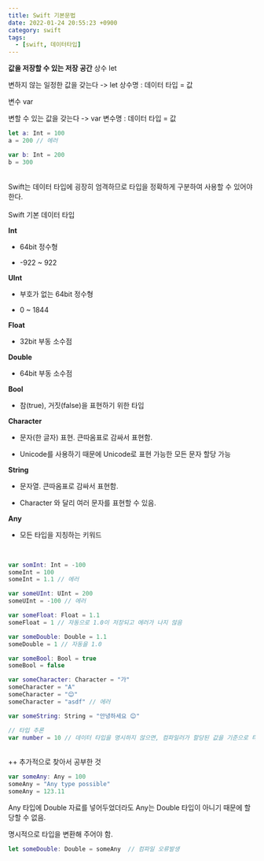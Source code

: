 ```yaml
---
title: Swift 기본문법
date: 2022-01-24 20:55:23 +0900
category: swift
tags:
  - [swift, 데이터타입]
---
```


**값을 저장할 수 있는 저장 공간**
상수 let

변하지 않는 일정한 값을 갖는다 -> let 상수명 : 데이터 타입 = 값


변수 var

변할 수 있는 값을 갖는다 -> var 변수명 : 데이터 타입 = 값
<br>

```swift
let a: Int = 100
a = 200 // 에러

var b: Int = 200
b = 300
```
<br>
Swift는 데이터 타입에 굉장히 엄격하므로 타입을 정확하게 구분하여 사용할 수 있어야 한다.

<br>
<br>
Swift 기본 데이터 타입


**Int**

- 64bit 정수형

- -922 ~ 922


**UInt**

- 부호가 없는 64bit 정수형

- 0 ~ 1844


**Float**

- 32bit 부동 소수점


**Double**

- 64bit 부동 소수점


**Bool**

- 참(true), 거짓(false)을 표현하기 위한 타입


**Character**

- 문자(한 글자) 표현. 큰따옴표로 감싸서 표현함.

- Unicode를 사용하기 때문에 Unicode로 표현 가능한 모든 문자 할당 가능


**String**

- 문자열. 큰따옴표로 감싸서 표현함.

- Character 와 달리 여러 문자를 표현할 수 있음.


**Any**

- 모든 타입을 지칭하는 키워드
<br>

```swift
var somInt: Int = -100
someInt = 100
someInt = 1.1 // 에러

var someUInt: UInt = 200
someUInt = -100 // 에러

var someFloat: Float = 1.1
someFloat = 1 // 자동으로 1.0이 저장되고 에러가 나지 않음

var someDouble: Double = 1.1
someDouble = 1 // 자동을 1.0

var someBool: Bool = true
someBool = false

var someCharacter: Character = "가"
someCharacter = "A"
someCharacter = "😊"
someCharacter = "asdf" // 에러

var someString: String = "안녕하세요 😊"

// 타입 추론
var number = 10 // 데이터 타입을 명시하지 않으면, 컴파일러가 할당된 값을 기준으로 타입을 결정해줌
```
<br>
++ 추가적으로 찾아서 공부한 것


```swift
var someAny: Any = 100
someAny = "Any type possible"
someAny = 123.11
```

Any 타입에 Double 자료를 넣어두었더라도 Any는 Double 타입이 아니기 때문에 할당할 수 없음.

명시적으로 타입을 변환해 주어야 함.

```swift
let someDouble: Double = someAny  // 컴파일 오류발생
```